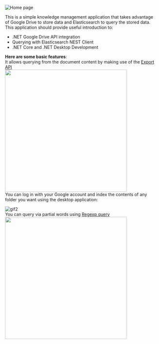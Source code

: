 ![Home page](https://content.screencast.com/users/KeremDurak/folders/Snagit/media/707ec0b2-776c-47c0-9fd8-6ac479296742/07.09.2020-00.49.png)

This is a simple knowledge management application that takes advantage of Google Drive to store data and Elasticsearch to query the stored data. 
This application should provide useful introduction to: 
* .NET Google Drive API integration
* Querying with Elasticsearch NEST Client
* .NET Core and .NET Desktop Development

**Here are some basic features**:<br />
It allows querying from the document content by making use of the [Export API](https://developers.google.com/drive/api/v3/reference/files/export)<br />
<img src="https://content.screencast.com/users/KeremDurak/folders/Snagit/media/cbf1ae2c-4466-4fec-8c90-3b562ce32174/07.09.2020-01.09.GIF" width="400">
<br />
You can log in with your Google account and index the contents of any folder you want using the desktop application:

![gif2](https://content.screencast.com/users/KeremDurak/folders/Snagit/media/8f279423-b625-4947-a9e0-d3f407f1d93f/07.09.2020-01.29.GIF) <br />
You can query via partial words using [Regexp query](https://www.elastic.co/guide/en/elasticsearch/reference/current/query-dsl-regexp-query.html#query-dsl-regexp-query) <br />
<img src="https://content.screencast.com/users/KeremDurak/folders/Snagit/media/3bb214f4-1b19-4141-8b9e-3ba8b55345c7/07.09.2020-01.49.GIF" width="400">
<br />
